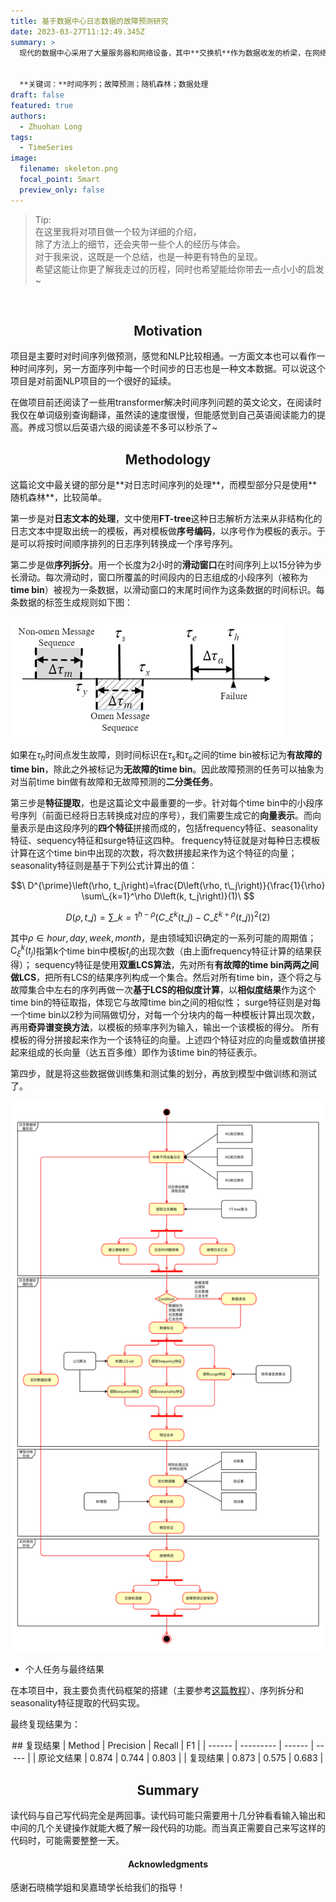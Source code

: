 ```yaml
---
title: 基于数据中心日志数据的故障预测研究
date: 2023-03-27T11:12:49.345Z
summary: >
  现代的数据中心采用了大量服务器和网络设备，其中**交换机**作为数据收发的桥梁，在网络中发挥着重要作用。但在大型数据中心，交换机发生故障非常常见，如果不能被及时处理，会带来巨大的损失。因此**故障的检测**非常重要。现有的容错方案多为故障发生后再处理故障，而本项目旨在通过分析交换机系统**日志时间序列**，**建立机器学习模型主动预测故障**，以便于数据中心管理者在故障发生之前就能将故障预先排除。在本项目中，我参与到一个四人小组中，主要的任务是复现一篇该领域的论文：*PreFix: Switch Failure Prediction in Datacenter Networks*.


  **关键词：**时间序列；故障预测；随机森林；数据处理
draft: false
featured: true
authors:
  - Zhuohan Long
tags:
  - TimeSeries
image:
  filename: skeleton.png
  focal_point: Smart
  preview_only: false
---
```

> Tip: \
> 在这里我将对项目做一个较为详细的介绍，\
> 除了方法上的细节，还会夹带一些个人的经历与体会。\
> 对于我来说，这既是一个总结，也是一种更有特色的呈现。\
> 希望这能让你更了解我走过的历程，同时也希望能给你带去一点小小的启发~
<br/>

<h2 style="text-align:center;">Motivation</h2>
项目是主要时对时间序列做预测，感觉和NLP比较相通。一方面文本也可以看作一种时间序列，另一方面序列中每一个时间步的日志也是一种文本数据。可以说这个项目是对前面NLP项目的一个很好的延续。

在做项目前还阅读了一些用transformer解决时间序列问题的英文论文，在阅读时我仅在单词级别查询翻译，虽然读的速度很慢，但能感觉到自己英语阅读能力的提高。养成习惯以后英语六级的阅读差不多可以秒杀了~

<h2 style="text-align:center;">Methodology</h2>
这篇论文中最关键的部分是**对日志时间序列的处理**，而模型部分只是使用**随机森林**，比较简单。

第一步是对**日志文本的处理**，文中使用**FT-tree**这种日志解析方法来从非结构化的日志文本中提取出统一的模板，再对模板做**序号编码**，以序号作为模板的表示。于是可以将按时间顺序排列的日志序列转换成一个序号序列。

第二步是做**序列拆分**。用一个长度为2小时的**滑动窗口**在时间序列上以15分钟为步长滑动。每次滑动时，窗口所覆盖的时间段内的日志组成的小段序列（被称为**time bin**）被视为一条数据，以滑动窗口的末尾时间作为这条数据的时间标识。每条数据的标签生成规则如下图：

![生成数据标签](生成数据标签.png "每条数据的标签生成规则")

如果在$\tau_h$时间点发生故障，则时间标识在$\tau_s$和$\tau_e$之间的time bin被标记为**有故障的time bin**，除此之外被标记为**无故障的time bin**。因此故障预测的任务可以抽象为对当前time bin做有故障和无故障预测的**二分类任务**。

第三步是**特征提取**，也是这篇论文中最重要的一步。针对每个time bin中的小段序号序列（前面已经将日志转换成对应的序号），我们需要生成它的**向量表示**。而向量表示是由这段序列的**四个特征**拼接而成的，包括frequency特征、seasonality特征、sequency特征和surge特征这四种。
frequency特征就是对每种日志模板计算在这个time bin中出现的次数，将次数拼接起来作为这个特征的向量；
seasonality特征则是基于下列公式计算出的值：

$$\
D^{\prime}\left(\rho, t_j\right)=\frac{D\left(\rho, t\_j\right)}{\frac{1}{\rho} \sum\_{k=1}^\rho D\left(k, t_j\right)}(1)\
$$

$$\
D ( \rho , t \_ { j } ) = \sum \_ { k = 1 } ^ { h - \rho } ( C \_ { \xi } ^ { k } ( t \_ { j } ) - C \_ { \xi } ^ { k + \rho } ( t \_ { j } ) ) ^ { 2 }(2)\
$$

其中$\rho \in { hour, day, week, month }$，是由领域知识确定的一系列可能的周期值；$\mathrm{C}^{k}_{\xi}\left(t_j\right)$指第k个time bin中模板$t_j$的出现次数（由上面frequency特征计算的结果获得）；
sequency特征是使用**双重LCS算法**，先对所有**有故障的time bin两两之间做LCS**，把所有LCS的结果序列构成一个集合。然后对所有time bin，逐个将之与故障集合中左右的序列再做一次**基于LCS的相似度计算**，以**相似度结果**作为这个time bin的特征取指，体现它与故障time bin之间的相似性；
surge特征则是对每一个time bin以2秒为间隔做切分，对每一个分块内的每一种模板计算出现次数，再用**奇异谱变换方法**，以模板的频率序列为输入，输出一个该模板的得分。
所有模板的得分拼接起来作为一个该特征的向量。上述四个特征对应的向量或数值拼接起来组成的长向量（达五百多维）即作为该time bin的特征表示。

第四步，就是将这些数据做训练集和测试集的划分，再放到模型中做训练和测试了。

![项目总体框架图](项目总体框架图.png "项目总体框架图")

* 个人任务与最终结果

在本项目中，我主要负责代码框架的搭建（主要参考[这篇教程](https://github.com/chenyuntc/pytorch-book/blob/master/chapter06-best_practice/PyTorch%E5%AE%9E%E6%88%98%E6%8C%87%E5%8D%97.md)）、序列拆分和seasonality特征提取的代码实现。

最终复现结果为：
<div style="text-align:center;">
## 复现结果
| Method | Precision | Recall | F1    |
| ------ | --------- | ------ | ----- |
| 原论文结果  | 0.874     | 0.744  | 0.803 |
| 复现结果   | 0.873     | 0.575  | 0.683 |
</div>

<h2 style="text-align:center;">Summary</h2>
读代码与自己写代码完全是两回事。读代码可能只需要用十几分钟看看输入输出和中间的几个关键操作就能大概了解一段代码的功能。而当真正需要自己来写这样的代码时，可能需要整整一天。

<h4 style="text-align:center;">Acknowledgments</h4>
感谢石晓楠学姐和吴嘉琦学长给我们的指导！
